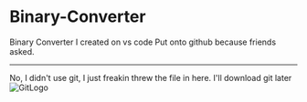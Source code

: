 # Binary-Converter
Binary Converter I created on vs code
Put onto github because friends asked.
<hr>
No, I didn't use git, I just freakin threw the file in here.
I'll download git later
<img src="https://git-scm.com/images/logos/downloads/Git-Icon-1788C.png" alt="GitLogo">
